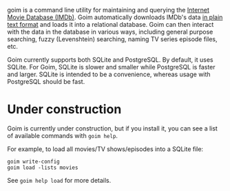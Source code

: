 goim is a command line utility for maintaining and querying the [Internet Movie 
Database (IMDb)](http://www.imdb.com). Goim automatically downloads IMDb's data 
[in plain text format](http://www.imdb.com/interfaces) and loads it into a 
relational database. Goim can then interact with the data in the database in 
various ways, including general purpose searching, fuzzy (Levenshtein) 
searching, naming TV series episode files, etc.

Goim currently supports both SQLite and PostgreSQL. By default, it uses SQLite. 
For Goim, SQLite is slower and smaller while PostgreSQL is faster and larger.
SQLite is intended to be a convenience, whereas usage with PostgreSQL should be 
fast.


Under construction
==================
Goim is currently under construction, but if you install it, you can see a list 
of available commands with `goim help`.

For example, to load all movies/TV shows/episodes into a SQLite file:

    goim write-config
    goim load -lists movies

See `goim help load` for more details.

